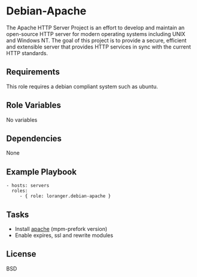 Debian-Apache
=============

The Apache HTTP Server Project is an effort to develop and maintain an open-source HTTP server for modern operating systems including UNIX and Windows NT. The goal of this project is to provide a secure, efficient and extensible server that provides HTTP services in sync with the current HTTP standards.

Requirements
------------

This role requires a debian compliant system such as ubuntu.

Role Variables
--------------

No variables

Dependencies
------------

None

Example Playbook
----------------

    - hosts: servers
      roles:
         - { role: loranger.debian-apache }

Tasks
-----

  - Install [apache](http://httpd.apache.org/) (mpm-prefork version)
  - Enable expires, ssl and rewrite modules

License
-------

BSD